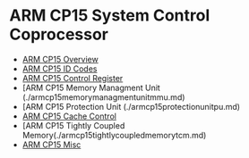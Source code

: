 # ARM CP15 System Control Coprocessor


- [ARM CP15 Overview](./armcp15overview.md)
- [ARM CP15 ID Codes](./armcp15idcodes.md)
- [ARM CP15 Control Register](./armcp15controlregister.md)
- [ARM CP15 Memory Managment Unit (./armcp15memorymanagmentunitmmu.md)
- [ARM CP15 Protection Unit (./armcp15protectionunitpu.md)
- [ARM CP15 Cache Control](./armcp15cachecontrol.md)
- [ARM CP15 Tightly Coupled Memory(./armcp15tightlycoupledmemorytcm.md)
- [ARM CP15 Misc](./armcp15misc.md)



